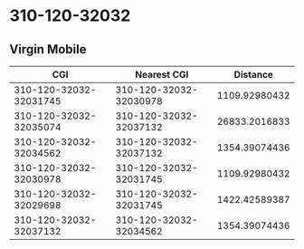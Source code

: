 # 310-120-32032
## Virgin Mobile


| CGI | Nearest CGI | Distance |
|-----|-------------|----------|
| 310-120-32032-32031745 | 310-120-32032-32030978 | 1109.92980432 |
| 310-120-32032-32035074 | 310-120-32032-32037132 | 26833.2016833 |
| 310-120-32032-32034562 | 310-120-32032-32037132 | 1354.39074436 |
| 310-120-32032-32030978 | 310-120-32032-32031745 | 1109.92980432 |
| 310-120-32032-32029698 | 310-120-32032-32031745 | 1422.42589387 |
| 310-120-32032-32037132 | 310-120-32032-32034562 | 1354.39074436 |
